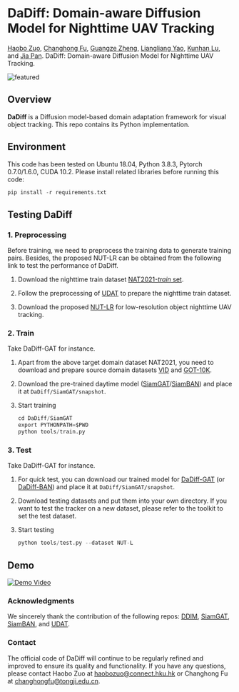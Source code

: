 # DaDiff: Domain-aware Diffusion Model for Nighttime UAV Tracking

[Haobo Zuo](https://scholar.google.com/citations?user=5RhJGKgAAAAJ&hl=zh-CN), [Changhong Fu](https://scholar.google.com/citations?user=zmbMZ4kAAAAJ&hl=zh-CN), [Guangze Zheng](https://scholar.google.com/citations?user=-kcZWRQAAAAJ&hl=zh-CN), [Liangliang Yao](https://vision4robotics.github.io/authors/liangliang-yao/), [Kunhan Lu](https://scholar.google.com/citations?user=aW__X-8AAAAJ&hl=zh-CN), and [Jia Pan](https://scholar.google.com/citations?hl=zh-CN&user=YYT8-7kAAAAJ). DaDiff: Domain-aware Diffusion Model for Nighttime UAV Tracking.

![featured](https://github.com/vision4snake/DaDiff/blob/main/img/featured.svg)

## Overview

**DaDiff** is a Diffusion model-based domain adaptation framework for visual object tracking. This repo contains its Python implementation.

## Environment

This code has been tested on Ubuntu 18.04, Python 3.8.3, Pytorch 0.7.0/1.6.0, CUDA 10.2. Please install related libraries before running this code:

``` python
pip install -r requirements.txt
```

## Testing DaDiff

### 1. Preprocessing

Before training, we need to preprocess the training data to generate training pairs. Besides, the proposed NUT-LR can be obtained from the following link to test the performance of DaDiff.

1. Download the nighttime train dataset [NAT2021-*train* set](https://vision4robotics.github.io/NAT2021/).

2. Follow the preprocessing of [UDAT](https://github.com/vision4robotics/UDAT) to prepare the nighttime train dataset.

3. Download the proposed [NUT-LR](https://drive.google.com/file/d/1yk7YtLW4iHfbCP_Ni0Yf6ajLsuXpM3YC/view?usp=sharing) for low-resolution object nighttime UAV tracking.

### 2. Train

Take DaDiff-GAT for instance.

1. Apart from the above target domain dataset NAT2021, you need to download and prepare source domain datasets [VID](https://image-net.org/challenges/LSVRC/2017/) and [GOT-10K](http://got-10k.aitestunion.com/downloads).

2. Download the pre-trained daytime model ([SiamGAT](https://drive.google.com/file/d/1LKU6DuOzmLGJr-LYm4yXciJwIizbV_Zf/view)/[SiamBAN](https://drive.google.com/drive/folders/17Uz3dZFOtx-uU7J4t48_nAfPXvNsQAAq?usp=sharing)) and place it at `DaDiff/SiamGAT/snapshot`.

3. Start training

   ``` python
   cd DaDiff/SiamGAT
   export PYTHONPATH=$PWD
   python tools/train.py
   ```

### 3. Test
Take DaDiff-GAT for instance.
1. For quick test, you can download our trained model for [DaDiff-GAT](https://drive.google.com/file/d/1DccbQ4nh2rlni8RVykTNzuHXJgSvNE4G/view?usp=sharing) (or [DaDiff-BAN](https://drive.google.com/file/d/1nKyzA0ohOmrvSvypM-0cCvGNo93ZvdLp/view?usp=sharing)) and place it at `DaDiff/SiamGAT/snapshot`.

2. Download testing datasets and put them into your own directory. If you want to test the tracker on a new dataset, please refer to the toolkit to set the test dataset.

3. Start testing

    ```python
    python tools/test.py --dataset NUT-L
    ```

## Demo
[![Demo Video](https://res.cloudinary.com/marcomontalbano/image/upload/v1711324177/video_to_markdown/images/youtube--zAAx3bCElsw-c05b58ac6eb4c4700831b2b3070cd403.jpg)](https://youtu.be/zAAx3bCElsw)


### Acknowledgments

We sincerely thank the contribution of the following repos: [DDIM](https://github.com/ermongroup/ddim), [SiamGAT](https://github.com/ohhhyeahhh/SiamCAR), [SiamBAN](https://github.com/hqucv/siamban), and [UDAT](https://github.com/vision4robotics/UDAT).



### Contact

The official code of DaDiff will continue to be regularly refined and improved to ensure its quality and functionality. If you have any questions, please contact Haobo Zuo at [haobozuo@connect.hku.hk](mailto:haobozuo@connect.hku.hk) or Changhong Fu at [changhongfu@tongji.edu.cn](mailto:changhongfu@tongji.edu.cn).
